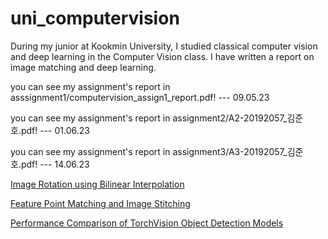 # uni_computervision

During my junior at Kookmin University, I studied classical computer vision and deep learning in the Computer Vision class. 
I have written a report on image matching and deep learning.

you can see my assignment's report in asssignment1/computervision_assign1_report.pdf! --- 09.05.23

you can see my assignment's report in assignment2/A2-20192057_김준호.pdf! --- 01.06.23

you can see my assignment's report in assignment3/A3-20192057_김준호.pdf! --- 14.06.23

[Image Rotation using Bilinear Interpolation](https://github.com/junho2000/uni_computervision/files/13048474/A1_20192057_computervision_assign1_report.pdf)

[Feature Point Matching and Image Stitching](https://github.com/junho2000/uni_computervision/files/13048475/A2-20192057_a.a.a.a.a.a.a.a.pdf)

[Performance Comparison of TorchVision Object Detection Models](https://github.com/junho2000/uni_computervision/files/13048476/A3_20192057.pdf)
